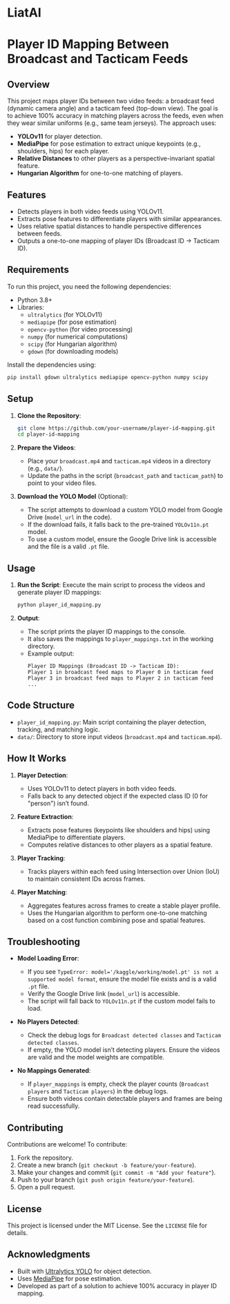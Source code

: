 # LiatAI
# Player ID Mapping Between Broadcast and Tacticam Feeds

## Overview
This project maps player IDs between two video feeds: a broadcast feed (dynamic camera angle) and a tacticam feed (top-down view). The goal is to achieve 100% accuracy in matching players across the feeds, even when they wear similar uniforms (e.g., same team jerseys). The approach uses:

- **YOLOv11** for player detection.
- **MediaPipe** for pose estimation to extract unique keypoints (e.g., shoulders, hips) for each player.
- **Relative Distances** to other players as a perspective-invariant spatial feature.
- **Hungarian Algorithm** for one-to-one matching of players.

## Features
- Detects players in both video feeds using YOLOv11.
- Extracts pose features to differentiate players with similar appearances.
- Uses relative spatial distances to handle perspective differences between feeds.
- Outputs a one-to-one mapping of player IDs (Broadcast ID -> Tacticam ID).

## Requirements
To run this project, you need the following dependencies:
- Python 3.8+
- Libraries:
  - `ultralytics` (for YOLOv11)
  - `mediapipe` (for pose estimation)
  - `opencv-python` (for video processing)
  - `numpy` (for numerical computations)
  - `scipy` (for Hungarian algorithm)
  - `gdown` (for downloading models)

Install the dependencies using:
```bash
pip install gdown ultralytics mediapipe opencv-python numpy scipy
```

## Setup
1. **Clone the Repository**:
   ```bash
   git clone https://github.com/your-username/player-id-mapping.git
   cd player-id-mapping
   ```

2. **Prepare the Videos**:
   - Place your `broadcast.mp4` and `tacticam.mp4` videos in a directory (e.g., `data/`).
   - Update the paths in the script (`broadcast_path` and `tacticam_path`) to point to your video files.

3. **Download the YOLO Model** (Optional):
   - The script attempts to download a custom YOLO model from Google Drive (`model_url` in the code).
   - If the download fails, it falls back to the pre-trained `YOLOv11n.pt` model.
   - To use a custom model, ensure the Google Drive link is accessible and the file is a valid `.pt` file.

## Usage
1. **Run the Script**:
   Execute the main script to process the videos and generate player ID mappings:
   ```bash
   python player_id_mapping.py
   ```

2. **Output**:
   - The script prints the player ID mappings to the console.
   - It also saves the mappings to `player_mappings.txt` in the working directory.
   - Example output:
     ```
     Player ID Mappings (Broadcast ID -> Tacticam ID):
     Player 1 in broadcast feed maps to Player 0 in tacticam feed
     Player 3 in broadcast feed maps to Player 2 in tacticam feed
     ...
     ```

## Code Structure
- `player_id_mapping.py`: Main script containing the player detection, tracking, and matching logic.
- `data/`: Directory to store input videos (`broadcast.mp4` and `tacticam.mp4`).

## How It Works
1. **Player Detection**:
   - Uses YOLOv11 to detect players in both video feeds.
   - Falls back to any detected object if the expected class ID (0 for "person") isn’t found.

2. **Feature Extraction**:
   - Extracts pose features (keypoints like shoulders and hips) using MediaPipe to differentiate players.
   - Computes relative distances to other players as a spatial feature.

3. **Player Tracking**:
   - Tracks players within each feed using Intersection over Union (IoU) to maintain consistent IDs across frames.

4. **Player Matching**:
   - Aggregates features across frames to create a stable player profile.
   - Uses the Hungarian algorithm to perform one-to-one matching based on a cost function combining pose and spatial features.

## Troubleshooting
- **Model Loading Error**:
  - If you see `TypeError: model='/kaggle/working/model.pt' is not a supported model format`, ensure the model file exists and is a valid `.pt` file.
  - Verify the Google Drive link (`model_url`) is accessible.
  - The script will fall back to `YOLOv11n.pt` if the custom model fails to load.

- **No Players Detected**:
  - Check the debug logs for `Broadcast detected classes` and `Tacticam detected classes`.
  - If empty, the YOLO model isn’t detecting players. Ensure the videos are valid and the model weights are compatible.

- **No Mappings Generated**:
  - If `player_mappings` is empty, check the player counts (`Broadcast players` and `Tacticam players`) in the debug logs.
  - Ensure both videos contain detectable players and frames are being read successfully.

## Contributing
Contributions are welcome! To contribute:
1. Fork the repository.
2. Create a new branch (`git checkout -b feature/your-feature`).
3. Make your changes and commit (`git commit -m "Add your feature"`).
4. Push to your branch (`git push origin feature/your-feature`).
5. Open a pull request.

## License
This project is licensed under the MIT License. See the `LICENSE` file for details.

## Acknowledgments
- Built with [Ultralytics YOLO](https://github.com/ultralytics/ultralytics) for object detection.
- Uses [MediaPipe](https://mediapipe.dev/) for pose estimation.
- Developed as part of a solution to achieve 100% accuracy in player ID mapping.
